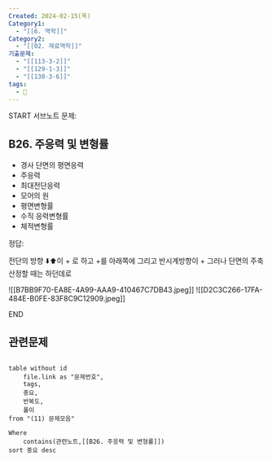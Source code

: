 ```yaml
---
Created: 2024-02-15(목)
Category1:
  - "[[6. 역학]]"
Category2:
  - "[[02. 재료역학]]"
기출문제:
  - "[[113-3-2]]"
  - "[[129-1-3]]"
  - "[[130-3-6]]"
tags:
  - 🧮
---
```

START
서브노트
문제:  
## B26. 주응력 및 변형률 
- 경사 단면의 평면응력
- 주응력
- 최대전단응력
- 모어의 원
- 평면변형률
- 수직 응력변형률
- 체적변형률

정답: 

전단의 방향 ⬇️⬆️이 + 로 하고 +를 아래쪽에 그리고 반시계방향이 +
그러나 단면의 주축산정할 때는 하던데로 


![[B7BB9F70-EA8E-4A99-AAA9-410467C7DB43.jpeg]]
![[D2C3C266-17FA-484E-B0FE-83F8C9C12909.jpeg]]
<!--ID: 1708484574598-->
END

## 관련문제
```dataview

table without id
	file.link as "문제번호",
	tags,
	중요,
	반복도,
	풀이
from "(11) 문제모음"

Where
	contains(관련노트,[[B26. 주응력 및 변형률]])
sort 중요 desc

```